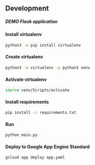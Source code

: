 ## Development

##### DEMO Flask application

#### Install virtualenv
```bash
python3 -m pip install virtualenv
```

#### Create virtualenv
```bash
python3 -m virtualenv -p python3 venv
```

#### Activate virtualenv
```bash
source venv/Scripts/activate
```

#### Install requirements
```bash
pip install -r requirements.txt
```

#### Run
```bash
python main.py
```

#### Deploy to Google App Engine Standard
```bash
gcloud app deploy app.yaml
```